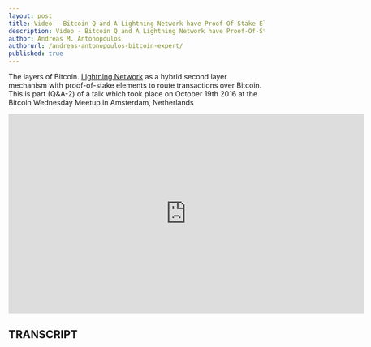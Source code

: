 ```yaml
---
layout: post
title: Video - Bitcoin Q and A Lightning Network have Proof-Of-Stake Elements
description: Video - Bitcoin Q and A Lightning Network have Proof-Of-Stake Elements
author: Andreas M. Antonopoulos
authorurl: /andreas-antonopoulos-bitcoin-expert/
published: true
---
```


<p>The layers of Bitcoin. <a href="/looking-at-bitcoin-security-models-and-use-cases/">Lightning Network</a> as a hybrid second layer mechanism with proof-of-stake elements to route transactions over Bitcoin. This is part (Q&A-2) of a talk which took place on October 19th 2016 at the Bitcoin Wednesday Meetup in Amsterdam, Netherlands</p>

<center><iframe width="700" height="394" src="https://www.youtube.com/embed/GOYP4O4yetQ?list=PLPQwGV1aLnTsHvzevl9BAUlfsfwFfU7aP" frameborder="0" allowfullscreen></iframe></center>

<h2>TRANSCRIPT</h2>
